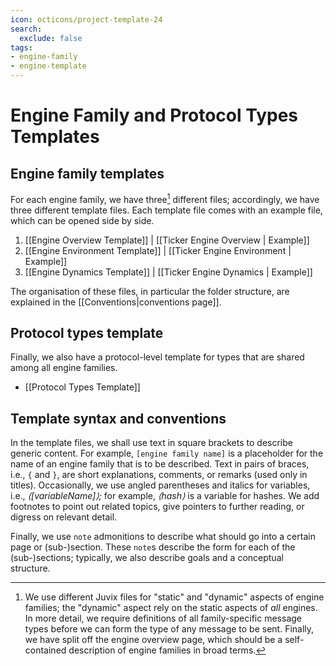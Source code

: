 ```yaml
---
icon: octicons/project-template-24
search:
  exclude: false
tags:
- engine-family
- engine-template
---
```


# Engine Family and Protocol Types Templates

## Engine family templates

For each engine family,
we have three[^1] different files;
accordingly, we have three different template files.
Each template file comes with an example file,
which can be opened side by side.

1. [[Engine Overview Template]] | [[Ticker Engine Overview | Example]]
2. [[Engine Environment Template]] | [[Ticker Engine Environment | Example]]
3. [[Engine Dynamics Template]] | [[Ticker Engine Dynamics | Example]]

The organisation of these files,
in particular the folder structure,
are explained in the [[Conventions|conventions page]].

## Protocol types template

Finally,
we also have a protocol-level template for types
that are shared among all engine families.

- [[Protocol Types Template]]

## Template syntax and conventions

In the template files,
we shall use text in square brackets to describe generic content.
For example,
`[engine family name]` is a placeholder for the name of
an engine family that is to be described.
Text in pairs of braces,
i.e., `{` and `}`,
are short explanations, comments, or remarks (used only in titles).
Occasionally,
we use angled parentheses and italics
for variables,
i.e., _⟨[variableName]⟩;_
for example,
_⟨hash⟩_ is a variable for hashes.
We add footnotes to point out related topics,
give pointers to further reading,
or digress on relevant detail.

Finally,
we use `note` admonitions to describe
what should go into a certain page or (sub-)section.
These `note`s describe the form for each of the (sub-)sections;
typically,
we also describe goals and a conceptual structure.

[^1]: We use different Juvix files
    for "static" and "dynamic" aspects of engine families;
    the "dynamic" aspect rely on the static aspects of _all_ engines.
    In more detail,
    we require definitions of all family-specific message types
    before we can form the type of any message to be sent.
    Finally,
    we have split off the engine overview page,
    which should be a self-contained description of engine families
    in broad terms.
